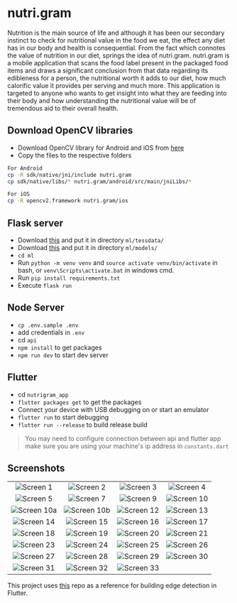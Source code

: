 # nutri.gram

Nutrition is the main source of life and although it has been our secondary instinct to check for nutritional value in the food we eat, the effect any diet has in our body and health is consequential. From the fact which connotes the value of nutrition in our diet, springs the idea of nutri.gram. nutri.gram is a mobile application that scans the food label present in the packaged food items and draws a significant conclusion from that data regarding its edibleness for a person, the nutritional worth it adds to our diet, how much calorific value it provides per serving and much more. This application is targeted to anyone who wants to get insight into what they are feeding into their body and how understanding the nutritional value will be of tremendous aid to their overall health.

## Download OpenCV libraries

- Download OpenCV library for Android and iOS from [here](https://opencv.org/releases)
- Copy the files to the respective folders

```bash
For Android
cp -R sdk/native/jni/include nutri.gram
cp sdk/native/libs/* nutri.gram/android/src/main/jniLibs/*

For iOS
cp -R opencv2.framework nutri.gram/ios
```

## Flask server

- Download [this](https://github.com/tesseract-ocr/tessdata_best/blob/master/eng.traineddata) and put it in directory `ml/tessdata/`
- Download [this](https://github.com/oyyd/frozen_east_text_detection.pb/blob/master/frozen_east_text_detection.pb) and put it in directory `ml/models/`
- `cd ml`
- Run `python -m venv venv` and `source activate venv/bin/activate` in bash, or `venv\Scripts\activate.bat` in windows cmd.
- Run `pip install requirements.txt`
- Execute `flask run`

## Node Server

- `cp .env.sample .env`
- add credentials in `.env`
- cd `api`
- `npm install` to get packages
- `npm run dev` to start dev server

## Flutter

- cd `nutrigram_app`
- `flutter packages get` to get the packages
- Connect your device with USB debugging on or start an emulator
- `flutter run` to start debugging
- `flutter run --release` to build release build

> You may need to configure connection between api and flutter app make sure you are using your machine's ip address in `constants.dart`

## Screenshots

|                                      |                                      |                                    |                                    |
| :----------------------------------: | :----------------------------------: | :--------------------------------: | :--------------------------------: |
|   ![Screen 1](./screenshots/1.png)   |   ![Screen 2](./screenshots/2.png)   |  ![Screen 3](./screenshots/3.png)  |  ![Screen 4](./screenshots/4.png)  |
|   ![Screen 5](./screenshots/5.png)   |   ![Screen 7](./screenshots/7.png)   |  ![Screen 9](./screenshots/9.png)  | ![Screen 10](./screenshots/10.jpg) |
| ![Screen 10a](./screenshots/10a.jpg) | ![Screen 10b](./screenshots/10b.jpg) | ![Screen 12](./screenshots/12.png) | ![Screen 13](./screenshots/13.png) |
|  ![Screen 14](./screenshots/14.png)  |  ![Screen 15](./screenshots/15.png)  | ![Screen 16](./screenshots/16.png) | ![Screen 17](./screenshots/17.png) |
|  ![Screen 18](./screenshots/18.png)  |  ![Screen 19](./screenshots/19.png)  | ![Screen 20](./screenshots/20.png) | ![Screen 21](./screenshots/21.png) |
|  ![Screen 23](./screenshots/23.png)  |  ![Screen 24](./screenshots/24.png)  | ![Screen 25](./screenshots/25.png) | ![Screen 26](./screenshots/26.png) |
|  ![Screen 27](./screenshots/27.png)  |  ![Screen 28](./screenshots/28.png)  | ![Screen 29](./screenshots/29.png) | ![Screen 30](./screenshots/30.png) |
|  ![Screen 31](./screenshots/31.png)  |  ![Screen 32](./screenshots/32.png)  | ![Screen 33](./screenshots/33.png) |

This project uses [this](https://github.com/flutter-clutter/flutter-simple-edge-detection) repo as a reference for building edge detection in Flutter.
